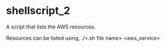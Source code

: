 # shellscript_2

A script that lists the AWS resources. 

Resources can be listed using,
./<.sh file name> <region> <aws_service>
